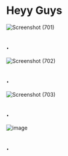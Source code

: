 # Heyy Guys
![Screenshot (701)](https://github.com/Ukashashere/ContactUS-page/assets/116743795/0b84c31f-fbb2-4de1-b3ae-b043bf185960)
## .
![Screenshot (702)](https://github.com/Ukashashere/ContactUS-page/assets/116743795/9d3633ad-1083-4057-a6dc-c22cc45b6116)
## .
![Screenshot (703)](https://github.com/Ukashashere/ContactUS-page/assets/116743795/ed736a9f-5032-4685-bce0-3b8192539f5d)
## .
![image](https://github.com/Ukashashere/ContactUS-page/assets/116743795/34be1b1d-9f3d-4364-abd1-201020c3bd5b)
## .
